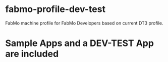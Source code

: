 # fabmo-profile-dev-test
FabMo machine profile for FabMo Developers based on current DT3 profile.

# Sample Apps and a DEV-TEST App are included

